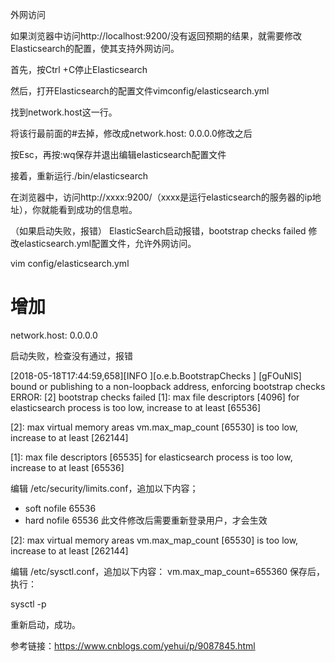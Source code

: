 外网访问

如果浏览器中访问http://localhost:9200/没有返回预期的结果，就需要修改Elasticsearch的配置，使其支持外网访问。

首先，按Ctrl +C停止Elasticsearch

然后，打开Elasticsearch的配置文件vimconfig/elasticsearch.yml

找到network.host这一行。

将该行最前面的#去掉，修改成network.host:  0.0.0.0修改之后

按Esc，再按:wq保存并退出编辑elasticsearch配置文件

接着，重新运行./bin/elasticsearch

在浏览器中，访问http://xxxx:9200/（xxxx是运行elasticsearch的服务器的ip地址），你就能看到成功的信息啦。



（如果启动失败，报错）
ElasticSearch启动报错，bootstrap checks failed
修改elasticsearch.yml配置文件，允许外网访问。

vim config/elasticsearch.yml
# 增加

network.host: 0.0.0.0

启动失败，检查没有通过，报错

[2018-05-18T17:44:59,658][INFO ][o.e.b.BootstrapChecks    ] [gFOuNlS] bound or publishing to a non-loopback address, enforcing bootstrap checks
ERROR: [2] bootstrap checks failed
[1]: max file descriptors [4096] for elasticsearch process is too low, increase to at least [65536]

[2]: max virtual memory areas vm.max_map_count [65530] is too low, increase to at least [262144]

 

 

[1]: max file descriptors [65535] for elasticsearch process is too low, increase to at least [65536]

编辑 /etc/security/limits.conf，追加以下内容；
* soft nofile 65536
* hard nofile 65536
此文件修改后需要重新登录用户，才会生效

 

[2]: max virtual memory areas vm.max_map_count [65530] is too low, increase to at least [262144]

编辑 /etc/sysctl.conf，追加以下内容：
vm.max_map_count=655360
保存后，执行：

sysctl -p

重新启动，成功。

参考链接：https://www.cnblogs.com/yehui/p/9087845.html
